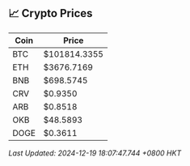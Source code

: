 ## 📈 Crypto Prices

| Coin | Price |
| ---- | ----- |
| BTC | $101814.3355 |
| ETH | $3676.7169 |
| BNB | $698.5745 |
| CRV | $0.9350 |
| ARB | $0.8518 |
| OKB | $48.5893 |
| DOGE | $0.3611 |

_Last Updated: 2024-12-19 18:07:47.744 +0800 HKT_